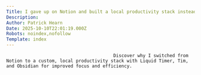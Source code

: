 ```yaml
---
Title: I gave up on Notion and built a local productivity stack instead
Description: 
Author: Patrick Hearn
Date: 2025-10-10T22:01:19.000Z
Robots: noindex,nofollow
Template: index
---
```


                                            Discover why I switched from Notion to a custom, local productivity stack with Liquid Timer, Tim, and Obsidian for improved focus and efficiency.
                                        